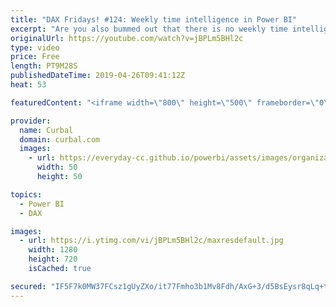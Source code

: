 ```yaml
---
title: "DAX Fridays! #124: Weekly time intelligence in Power BI"
excerpt: "Are you also bummed out that there is no weekly time intelligence in DAX? Believe it or not, creating weekly calculations is easier than you think, and I show you how in this edition of #DAXfridays.   #DAX #Powerbi #curbal    Are you in a hurry? Skip the talk and go right to it:  01:06 Calculate Weekly"
originalUrl: https://youtube.com/watch?v=jBPLm5BHl2c
type: video
price: Free
length: PT9M28S
publishedDateTime: 2019-04-26T09:41:12Z
heat: 53

featuredContent: "<iframe width=\"800\" height=\"500\" frameborder=\"0\" src=\"https://www.youtube.com/embed/jBPLm5BHl2c\" allow=\"accelerometer; autoplay; encrypted-media; gyroscope; picture-in-picture\" allowfullscreen></iframe>"

provider:
  name: Curbal
  domain: curbal.com
  images:
    - url: https://everyday-cc.github.io/powerbi/assets/images/organizations/curbal.com-50x50.jpg
      width: 50
      height: 50

topics:
  - Power BI
  - DAX

images:
  - url: https://i.ytimg.com/vi/jBPLm5BHl2c/maxresdefault.jpg
    width: 1280
    height: 720
    isCached: true

secured: "IF5F7k0MW37FCsz1gUyZXo/it77Fmho3b1Mv8Fdh/AxG+3/d5BsEysr8qLq+tOlZ9c9yTMylPJPCII7NnV2f3udD87Tx4oi/FGt1v64A/zAP9zbRX9b/Ytjui73yOBQ1PZNfMrdov2vbGS7pAs+cQUAZ+L2jiFDlsd5HfwtTS1Nm/KLUVOV3rG/EnxjMLKIRBQFpQd9QYQudiu1mZ4+hoQM18FiOgghyoKRUlUzk8a5BGhsC23evif5HPfbC527w+ZmTdU9xPOjbfVJTyYhT3jXpxqR6LNdS4qIDgi6A6qHmws1KsVuqHpwSXxkMwQvskWhG9RB9P2Uccbuk42C4sQIeuBGu9eefRHmnCdtqu9IbKT+s75Km/2ADsT56HYCacuM07DIzaGq24RjVtOI2MHBYHkZwxUyjjtfjFhGjqP4=;t8ZnamBG+l11Krd9fCrPEw=="
---
```


